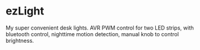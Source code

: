ezLight
=======

My super convenient desk lights. AVR PWM control for two LED strips, with bluetooth control, nighttime motion detection, manual knob to control brightness.
